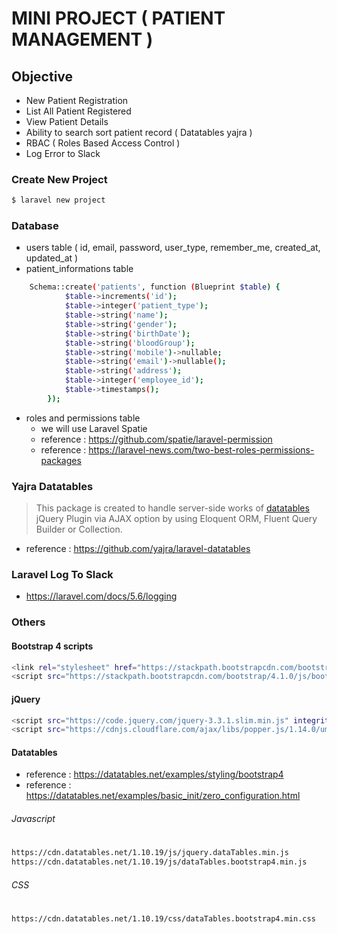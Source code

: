 # MINI PROJECT ( PATIENT MANAGEMENT )

## Objective
* New Patient Registration
* List All Patient Registered
* View Patient Details
* Ability to search sort patient record ( Datatables yajra )
* RBAC ( Roles Based Access Control )
* Log Error to Slack

### Create New Project
```sh
$ laravel new project
```

### Database
* users table ( id, email, password, user_type, remember_me, created_at, updated_at )
* patient_informations table 
```sh
    Schema::create('patients', function (Blueprint $table) {
            $table->increments('id');
            $table->integer('patient_type');
            $table->string('name');
            $table->string('gender');
            $table->string('birthDate');
            $table->string('bloodGroup');
            $table->string('mobile')->nullable;
            $table->string('email')->nullable();
            $table->string('address');
            $table->integer('employee_id');
            $table->timestamps();
        });
```
* roles and permissions table
    * we will use Laravel Spatie 
    * reference : https://github.com/spatie/laravel-permission
    * reference : https://laravel-news.com/two-best-roles-permissions-packages

### Yajra Datatables
> This package is created to handle server-side works of [datatables](https://datatables.net/) jQuery Plugin via AJAX option by using Eloquent ORM, Fluent Query Builder or Collection.

* reference : https://github.com/yajra/laravel-datatables

### Laravel Log To Slack
* https://laravel.com/docs/5.6/logging

### Others 

#### Bootstrap 4 scripts
```sh
<link rel="stylesheet" href="https://stackpath.bootstrapcdn.com/bootstrap/4.1.0/css/bootstrap.min.css" integrity="sha384-9gVQ4dYFwwWSjIDZnLEWnxCjeSWFphJiwGPXr1jddIhOegiu1FwO5qRGvFXOdJZ4" crossorigin="anonymous">
<script src="https://stackpath.bootstrapcdn.com/bootstrap/4.1.0/js/bootstrap.min.js" integrity="sha384-uefMccjFJAIv6A+rW+L4AHf99KvxDjWSu1z9VI8SKNVmz4sk7buKt/6v9KI65qnm" crossorigin="anonymous"></script>
```

#### jQuery
```sh
<script src="https://code.jquery.com/jquery-3.3.1.slim.min.js" integrity="sha384-q8i/X+965DzO0rT7abK41JStQIAqVgRVzpbzo5smXKp4YfRvH+8abtTE1Pi6jizo" crossorigin="anonymous"></script>
<script src="https://cdnjs.cloudflare.com/ajax/libs/popper.js/1.14.0/umd/popper.min.js" integrity="sha384-cs/chFZiN24E4KMATLdqdvsezGxaGsi4hLGOzlXwp5UZB1LY//20VyM2taTB4QvJ" crossorigin="anonymous"></script>
```

#### Datatables
* reference : https://datatables.net/examples/styling/bootstrap4
* reference : https://datatables.net/examples/basic_init/zero_configuration.html

###### Javascript
#
```sh
https://cdn.datatables.net/1.10.19/js/jquery.dataTables.min.js
https://cdn.datatables.net/1.10.19/js/dataTables.bootstrap4.min.js
```

###### CSS
#
```sh
https://cdn.datatables.net/1.10.19/css/dataTables.bootstrap4.min.css
```





